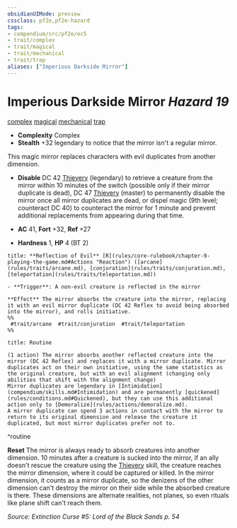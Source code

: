 ```yaml
---
obsidianUIMode: preview
cssclass: pf2e,pf2e-hazard
tags:
- compendium/src/pf2e/ec5
- trait/complex
- trait/magical
- trait/mechanical
- trait/trap
aliases: ["Imperious Darkside Mirror"]
---
```

# Imperious Darkside Mirror *Hazard 19*  
[complex](complex.md "Complex Hazard Trait")  [magical](magical.md "Magical Item Trait")  [mechanical](mechanical.md "Mechanical Hazard Trait")  [trap](trap.md "Trap Hazard Trait")  

- **Complexity** Complex
- **Stealth** +32 legendary to notice that the mirror isn't a regular mirror.  

This magic mirror replaces characters with evil duplicates from another dimension.

- **Disable** DC 42 [Thievery](skills.md#Thievery) (legendary) to retrieve a creature from the mirror within 10 minutes of the switch (possible only if their mirror duplicate is dead), DC 47 [Thievery](skills.md#Thievery) (master) to permanently disable the mirror once all mirror duplicates are dead, or dispel magic (9th level; counteract DC 40) to counteract the mirror for 1 minute and prevent additional replacements from appearing during that time.  

- **AC** 41, **Fort** +32, **Ref** +27
- **Hardness** 1, **HP** 4 (BT 2)

```ad-embed-ability
title: **Reflection of Evil** [R](rules/core-rulebook/chapter-9-playing-the-game.md#Actions "Reaction") ([arcane](rules/traits/arcane.md), [conjuration](rules/traits/conjuration.md), [teleportation](rules/traits/teleportation.md))

- **Trigger**: A non-evil creature is reflected in the mirror

**Effect** The mirror absorbs the creature into the mirror, replacing it with an evil mirror duplicate (DC 42 Reflex to avoid being absorbed into the mirror), and rolls initiative.  
%%
 #trait/arcane  #trait/conjuration  #trait/teleportation 
%%
```

```ad-pf2-summary
title: Routine

(1 action) The mirror absorbs another reflected creature into the mirror (DC 42 Reflex) and replaces it with a mirror duplicate. Mirror duplicates act on their own initiative, using the same statistics as the original creature, but with an evil alignment (changing only abilities that shift with the alignment change)
Mirror duplicates are legendary in [Intimidation](compendium/skills.md#Intimidation) and are permanently [quickened](rules/conditions.md#Quickened), but they can use this additional action only to [Demoralize](rules/actions/demoralize.md).
A mirror duplicate can spend 3 actions in contact with the mirror to return to its original dimension and release the creature it duplicated, but most mirror duplicates prefer not to.
```
^routine

**Reset** The mirror is always ready to absorb creatures into another dimension. 10 minutes after a creature is sucked into the mirror, if an ally doesn't rescue the creature using the [Thievery](skills.md#Thievery) skill, the creature reaches the mirror dimension, where it could be captured or killed. In the mirror dimension, it counts as a mirror duplicate, so the denizens of the other dimension can't destroy the mirror on their side while the absorbed creature is there. These dimensions are alternate realities, not planes, so even rituals like plane shift can't reach them.  

*Source: Extinction Curse #5: Lord of the Black Sands p. 54*